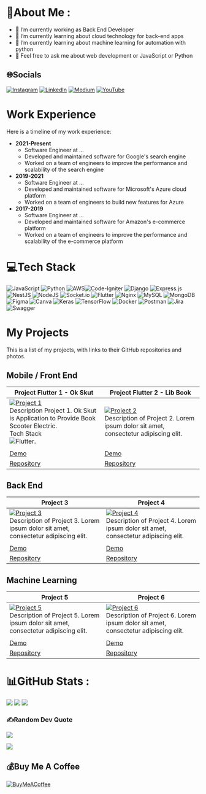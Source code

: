 # 💫About Me :
- 🔭 I’m currently working as Back End Developer
- 🌱 I’m currently learning about cloud technology for back-end apps
- 🌱 I’m currently learning about machine learning for automation with python
- 💬 Feel free to ask me about web development or JavaScript or Python

## 🌐Socials
[![Instagram](https://img.shields.io/badge/Instagram-%23E4405F.svg?logo=Instagram&logoColor=white)](https://instagram.com/bits.io) [![LinkedIn](https://img.shields.io/badge/LinkedIn-%230077B5.svg?logo=linkedin&logoColor=white)](https://linkedin.com/in/m-dobith-syadad-riyadi) [![Medium](https://img.shields.io/badge/Medium-12100E?logo=medium&logoColor=white)](https://medium.com/@bits-io) [![YouTube](https://img.shields.io/badge/YouTube-%23FF0000.svg?logo=YouTube&logoColor=white)](https://youtube.com/@mdobithsyadadriyadi) 

# Work Experience

Here is a timeline of my work experience:

* **2021-Present**
    * Software Engineer at ...
    * Developed and maintained software for Google's search engine
    * Worked on a team of engineers to improve the performance and scalability of the search engine
* **2019-2021**
    * Software Engineer at ...
    * Developed and maintained software for Microsoft's Azure cloud platform
    * Worked on a team of engineers to build new features for Azure
* **2017-2019**
    * Software Engineer at ...
    * Developed and maintained software for Amazon's e-commerce platform
    * Worked on a team of engineers to improve the performance and scalability of the e-commerce platform
 
  
# 💻Tech Stack
![JavaScript](https://img.shields.io/badge/javascript-%23323330.svg?style=for-the-badge&logo=javascript&logoColor=%23F7DF1E) ![Python](https://img.shields.io/badge/python-3670A0?style=for-the-badge&logo=python&logoColor=ffdd54) ![AWS](https://img.shields.io/badge/AWS-%23FF9900.svg?style=for-the-badge&logo=amazon-aws&logoColor=white)![Code-Igniter](https://img.shields.io/badge/CodeIgniter-%23EF4223.svg?style=for-the-badge&logo=codeIgniter&logoColor=white) ![Django](https://img.shields.io/badge/django-%23092E20.svg?style=for-the-badge&logo=django&logoColor=white) ![Express.js](https://img.shields.io/badge/express.js-%23404d59.svg?style=for-the-badge&logo=express&logoColor=%2361DAFB) ![NestJS](https://img.shields.io/badge/nestjs-%23E0234E.svg?style=for-the-badge&logo=nestjs&logoColor=white)  ![NodeJS](https://img.shields.io/badge/node.js-6DA55F?style=for-the-badge&logo=node.js&logoColor=white) ![Socket.io](https://img.shields.io/badge/Socket.io-black?style=for-the-badge&logo=socket.io&badgeColor=010101) ![Flutter](https://img.shields.io/badge/Flutter-%2302569B.svg?style=for-the-badge&logo=Flutter&logoColor=white) ![Nginx](https://img.shields.io/badge/nginx-%23009639.svg?style=for-the-badge&logo=nginx&logoColor=white) ![MySQL](https://img.shields.io/badge/mysql-%2300f.svg?style=for-the-badge&logo=mysql&logoColor=white) ![MongoDB](https://img.shields.io/badge/MongoDB-%234ea94b.svg?style=for-the-badge&logo=mongodb&logoColor=white)	![Figma](https://img.shields.io/badge/figma-%23F24E1E.svg?style=for-the-badge&logo=figma&logoColor=white) ![Canva](https://img.shields.io/badge/Canva-%2300C4CC.svg?style=for-the-badge&logo=Canva&logoColor=white) ![Keras](https://img.shields.io/badge/Keras-%23D00000.svg?style=for-the-badge&logo=Keras&logoColor=white) ![TensorFlow](https://img.shields.io/badge/TensorFlow-%23FF6F00.svg?style=for-the-badge&logo=TensorFlow&logoColor=white) ![Docker](https://img.shields.io/badge/docker-%230db7ed.svg?style=for-the-badge&logo=docker&logoColor=white) ![Postman](https://img.shields.io/badge/Postman-FF6C37?style=for-the-badge&logo=postman&logoColor=white) ![Jira](https://img.shields.io/badge/jira-%230A0FFF.svg?style=for-the-badge&logo=jira&logoColor=white) ![Swagger](https://img.shields.io/badge/-Swagger-%23Clojure?style=for-the-badge&logo=swagger&logoColor=white)

# My Projects

This is a list of my projects, with links to their GitHub repositories and photos.

## Mobile / Front End
| Project Flutter 1 - Ok Skut             | Project Flutter 2 - Lib Book            |
|-----------------------------------------|-----------------------------------------|
| [![Project 1](https://i.ibb.co/LhwdwhV/maneki.png)](https://github.com/username/project-1) <br> Description Project 1. Ok Skut is Application to Provide Book Scooter Electric. <br> Tech Stack <br> ![Flutter](https://img.shields.io/badge/Flutter-%2302569B.svg?style=for-the-badge&logo=Flutter&logoColor=white). | [![Project 2](https://i.ibb.co/LhwdwhV/maneki.png)](https://github.com/username/project-2) <br> Description of Project 2. Lorem ipsum dolor sit amet, consectetur adipiscing elit. |
|                                         |                                         |
| [Demo](https://demo-url.com)             | [Demo](https://demo-url.com)             |
| [Repository](https://github.com/username/project-1) | [Repository](https://github.com/username/project-2) |

## Back End
| Project 3                               | Project 4                               |
|-----------------------------------------|-----------------------------------------|
| [![Project 3](https://i.ibb.co/LhwdwhV/maneki.png)](https://github.com/username/project-3) <br> Description of Project 3. Lorem ipsum dolor sit amet, consectetur adipiscing elit. | [![Project 4](https://i.ibb.co/LhwdwhV/maneki.png)](https://github.com/username/project-4) <br> Description of Project 4. Lorem ipsum dolor sit amet, consectetur adipiscing elit. |
|                                         |                                         |
| [Demo](https://demo-url.com)             | [Demo](https://demo-url.com)             |
| [Repository](https://github.com/username/project-3) | [Repository](https://github.com/username/project-4) |

## Machine Learning
| Project 5                               | Project 6                               |
|-----------------------------------------|-----------------------------------------|
| [![Project 5](https://i.ibb.co/LhwdwhV/maneki.png)](https://github.com/username/project-5) <br> Description of Project 5. Lorem ipsum dolor sit amet, consectetur adipiscing elit. | [![Project 6](https://i.ibb.co/LhwdwhV/maneki.png)](https://github.com/username/project-6) <br> Description of Project 6. Lorem ipsum dolor sit amet, consectetur adipiscing elit. |
|                                         |                                         |
| [Demo](https://demo-url.com)             | [Demo](https://demo-url.com)             |
| [Repository](https://github.com/username/project-5) | [Repository](https://github.com/username/project-6) |



# 📊GitHub Stats :
![](https://github-readme-stats.vercel.app/api?username=bits-io&theme=nightowl&hide_border=false&include_all_commits=true&count_private=false)
![](https://github-readme-streak-stats.herokuapp.com/?user=bits-io&theme=nightowl&hide_border=false)
![](https://github-readme-stats.vercel.app/api/top-langs/?username=bits-io&theme=nightowl&hide_border=false&include_all_commits=true&count_private=false&layout=compact)

### ✍️Random Dev Quote
![](https://quotes-github-readme.vercel.app/api?type=horizontal&theme=light)


[![](https://visitcount.itsvg.in/api?id=bits-io&icon=0&color=11)](https://visitcount.itsvg.in)

  ## 💰Buy Me A Coffee
  [![BuyMeACoffee](https://img.shields.io/badge/Buy%20Me%20a%20Coffee-ffdd00?style=for-the-badge&logo=buy-me-a-coffee&logoColor=black)](https://buymeacoffee.com/bits) 

  <!-- Proudly created with GPRM ( https://gprm.itsvg.in ) -->
  
